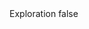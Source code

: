 <?xml version="1.0" encoding="UTF-8"?>
<CustomMetadata xmlns="http://soap.sforce.com/2006/04/metadata">
    <label>Exploration</label>
    <protected>false</protected>
</CustomMetadata>
